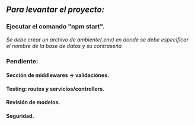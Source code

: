 ## _Para levantar el proyecto:_

### Ejecutar el comando "npm start".
_Se debe crear un archivo de ambiente(.env) en donde se debe especificar el nombre de la base de datos y su contraseña_

### Pendiente:

#### Sección de middlewares -> validaciónes.
#### Testing: routes y servicios/controllers.
#### Revisión de modelos.
#### Seguridad.